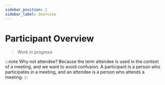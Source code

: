 ```yaml
---
sidebar_position: 2
sidebar_label: Overview
---
```

# Participant Overview

> Work in progress

:::note
Why not attendee? Because the term attendee is used in the context of a meeting, and we want to avoid confusion. A participant is a person who participates in a meeting, and an attendee is a person who attends a meeting.
:::